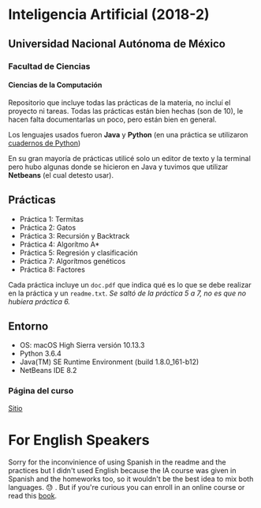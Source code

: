 # Inteligencia Artificial (2018-2)


## Universidad Nacional Autónoma de México
### Facultad de Ciencias
#### Ciencias de la Computación


Repositorio que incluye todas las prácticas de la materia, no incluí el proyecto ni tareas.
Todas las prácticas están bien hechas (son de 10), le hacen falta documentarlas un poco,
pero están bien en general.

Los lenguajes usados fueron **Java** y **Python** (en una práctica se utilizaron [cuadernos 
de Python](https://ipython.org/notebook.html))

En su gran mayoría de prácticas utilicé solo un editor de texto y la terminal pero hubo 
algunas donde se hicieron en Java y tuvimos que utilizar **Netbeans** (el cual detesto usar).

## Prácticas
  - Práctica 1: Termitas
  - Práctica 2: Gatos
  - Práctica 3: Recursión y Backtrack
  - Práctica 4: Algorítmo A*
  - Práctica 5: Regresión y clasificación
  - Práctica 7: Algorítmos genéticos
  - Práctica 8: Factores

Cada práctica incluye un `doc.pdf` que indica qué es lo que se debe realizar en la práctica 
y un `readme.txt`. *Se saltó de la práctica 5 a 7, no es que no hubiera práctica 6.*

## Entorno
  - OS: macOS High Sierra versión 10.13.3
  - Python 3.6.4
  - Java(TM) SE Runtime Environment (build 1.8.0_161-b12)
  - NetBeans IDE 8.2

### Página del curso
[Sitio](https://sites.google.com/ciencias.unam.mx/iartificial/p%C3%A1gina-principal)

# For English Speakers
Sorry for the inconvinience of using Spanish in the readme and the practices but 
I didn't used English because the IA course was given in Spanish and the homeworks too, 
so it wouldn't be the best idea to mix both languages. :sweat: .
But if you're curious you can enroll in an online course or read this 
[book](http://aima.cs.berkeley.edu/).
